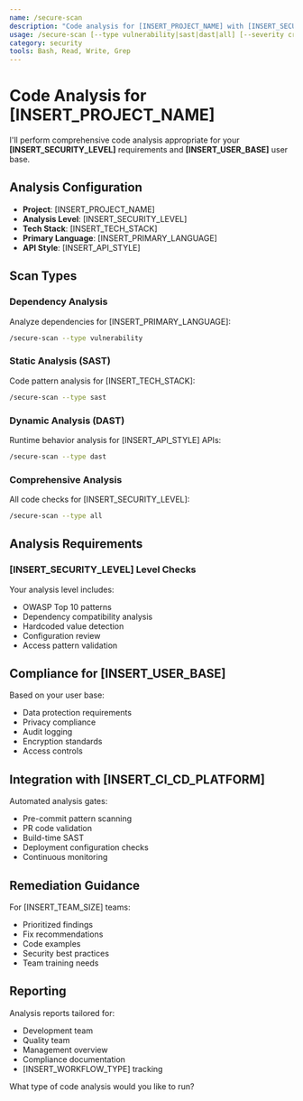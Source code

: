 ```yaml
---
name: /secure-scan
description: "Code analysis for [INSERT_PROJECT_NAME] with [INSERT_SECURITY_LEVEL] requirements"
usage: /secure-scan [--type vulnerability|sast|dast|all] [--severity critical|high|medium|low]
category: security
tools: Bash, Read, Write, Grep
---
```


# Code Analysis for [INSERT_PROJECT_NAME]

I'll perform comprehensive code analysis appropriate for your **[INSERT_SECURITY_LEVEL]** requirements and **[INSERT_USER_BASE]** user base.

## Analysis Configuration

- **Project**: [INSERT_PROJECT_NAME]
- **Analysis Level**: [INSERT_SECURITY_LEVEL]
- **Tech Stack**: [INSERT_TECH_STACK]
- **Primary Language**: [INSERT_PRIMARY_LANGUAGE]
- **API Style**: [INSERT_API_STYLE]

## Scan Types

### Dependency Analysis
Analyze dependencies for [INSERT_PRIMARY_LANGUAGE]:
```bash
/secure-scan --type vulnerability
```

### Static Analysis (SAST)
Code pattern analysis for [INSERT_TECH_STACK]:
```bash
/secure-scan --type sast
```

### Dynamic Analysis (DAST)
Runtime behavior analysis for [INSERT_API_STYLE] APIs:
```bash
/secure-scan --type dast
```

### Comprehensive Analysis
All code checks for [INSERT_SECURITY_LEVEL]:
```bash
/secure-scan --type all
```

## Analysis Requirements

### [INSERT_SECURITY_LEVEL] Level Checks
Your analysis level includes:
- OWASP Top 10 patterns
- Dependency compatibility analysis
- Hardcoded value detection
- Configuration review
- Access pattern validation

## Compliance for [INSERT_USER_BASE]

Based on your user base:
- Data protection requirements
- Privacy compliance
- Audit logging
- Encryption standards
- Access controls

## Integration with [INSERT_CI_CD_PLATFORM]

Automated analysis gates:
- Pre-commit pattern scanning
- PR code validation
- Build-time SAST
- Deployment configuration checks
- Continuous monitoring

## Remediation Guidance

For [INSERT_TEAM_SIZE] teams:
- Prioritized findings
- Fix recommendations
- Code examples
- Security best practices
- Team training needs

## Reporting

Analysis reports tailored for:
- Development team
- Quality team
- Management overview
- Compliance documentation
- [INSERT_WORKFLOW_TYPE] tracking

What type of code analysis would you like to run?